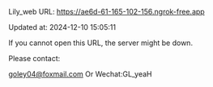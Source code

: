 Lily_web URL: https://ae6d-61-165-102-156.ngrok-free.app

Updated at: 2024-12-10 15:05:11

If you cannot open this URL, the server might be down.

Please contact: 

goley04@foxmail.com Or Wechat:GL_yeaH
